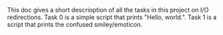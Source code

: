 This doc  gives a short descrioption of all the  tasks in this project on I/O redirections.
Task 0 is a simple script that prints "Hello, world.".
Task 1 is a script that prints the  confused smiley/emoticon.


